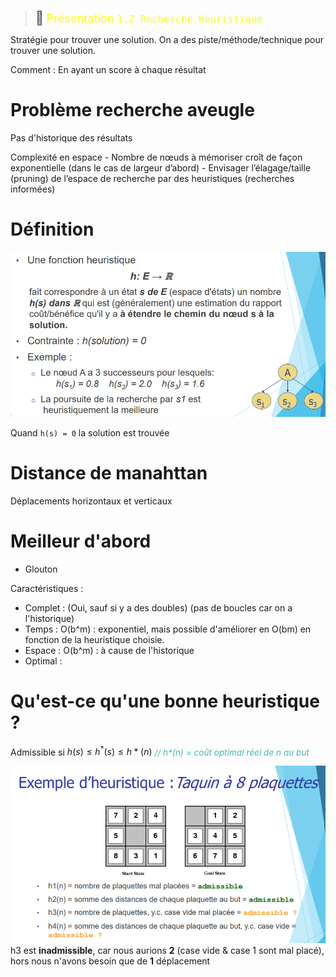 > <span style="font-size: 1.5em">📖</span> <span style="color: yellow; font-size: 1.3em;">Présentation `1.2 Recherche Heuristique`</span>

Stratégie pour trouver une solution.
On a des piste/méthode/technique pour trouver une solution.

Comment : En ayant un score à chaque résultat

# Problème recherche aveugle
Pas d'historique des résultats

Complexité en espace
    - Nombre de nœuds à mémoriser croît de façon exponentielle (dans le cas de largeur d’abord)
    - Envisager l’élagage/taille (pruning) de l’espace de recherche par des heuristiques (recherches informées)

# Définition
![](Screen/2022-10-04-13-50-02.png)

Quand `h(s) = 0` la solution est trouvée

# Distance de manahttan
Déplacements horizontaux et verticaux

# Meilleur d'abord
 - Glouton

Caractéristiques :
- Complet : (Oui, sauf si y a des doubles) (pas de boucles car on a l'historique) 
- Temps : O(b^m) : exponentiel, mais possible d'améliorer en O(bm) en fonction de la heuristique choisie.
- Espace : O(b^m) : à cause de l'historique
- Optimal :

# Qu'est-ce qu'une bonne heuristique ?
Admissible si $h(s) \leq h^*(s) \leq h*(n)$ <span style="color: #46b7ae; font-style: italic; font-size: 0.85rem">// h*(n) = coût optimal réel de n au but</span> 

![](Screen/2022-10-04-14-30-54.png)
h3 est **inadmissible**, car nous aurions **2** (case vide & case 1 sont mal placé), hors nous n'avons besoin que de **1** déplacement